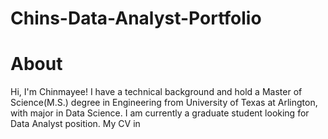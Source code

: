 # Chins-Data-Analyst-Portfolio
# About
Hi, I'm Chinmayee! I have a technical background and hold a Master of Science(M.S.) degree in Engineering from University of Texas at Arlington, with major in Data Science. I am currently a graduate student looking for Data Analyst position.
My CV in 
